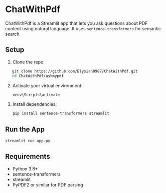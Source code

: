 # ChatWithPdf

ChatWithPdf is a Streamlit app that lets you ask questions about PDF content using natural language. It uses `sentence-transformers` for semantic search.

## Setup

1. Clone the repo:
```bash
   git clone https://github.com/Elysian0987/ChatWithPdf.git
   cd ChatWithPdf/askmypdf
```

2. Activate your virtual environment:
   ```bash
   venv\Scripts\activate
   ```

3. Install dependencies:

   ```bash
   pip install sentence-transformers streamlit
   ```

## Run the App

```bash
streamlit run app.py
```

## Requirements

* Python 3.8+
* sentence-transformers
* streamlit
* PyPDF2 or similar for PDF parsing
